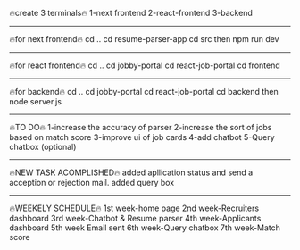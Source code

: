 🔥create 3 terminals🔥
1-next frontend
2-react-frontend
3-backend

---

🔥for next frontend🔥
cd ..
cd resume-parser-app
cd src
then npm run dev

---

🔥for react frontend🔥
cd ..
cd jobby-portal
cd react-job-portal
cd frontend

---

🔥for backend🔥
cd ..
cd jobby-portal
cd react-job-portal
cd backend
then node server.js

---

🔥TO DO🔥
1-increase the accuracy of parser
2-increase the sort of jobs based on match score
3-improve ui of job cards
4-add chatbot
5-Query chatbox (optional)

---

🔥NEW TASK ACOMPLISHED🔥
added apllication status and send a acception or rejection mail.
added query box

---

🔥WEEKELY SCHEDULE🔥
1st week-home page
2nd week-Recruiters dashboard
3rd week-Chatbot & Resume parser
4th week-Applicants dashboard
5th week Email sent
6th week-Query chatbox
7th week-Match score
